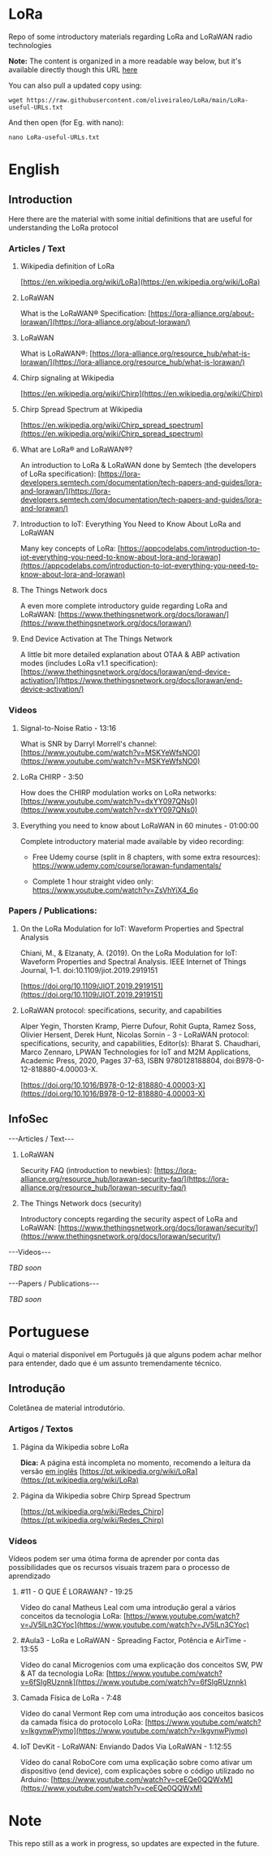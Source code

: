# **LoRa**
Repo of some introductory materials regarding LoRa and LoRaWAN radio technologies

**Note:** The content is organized in a more readable way below, but it's available directly though this URL [here](https://raw.githubusercontent.com/oliveiraleo/LoRa/main/LoRa-useful-URLs.txt)

You can also pull a updated copy using:

`wget https://raw.githubusercontent.com/oliveiraleo/LoRa/main/LoRa-useful-URLs.txt`

And then open (for Eg. with nano):

`nano LoRa-useful-URLs.txt`

#  English

## Introduction

Here there are the material with some initial definitions that are useful for understanding the LoRa protocol

### Articles / Text

<ol>

<li>Wikipedia definition of LoRa</li>

[https://en.wikipedia.org/wiki/LoRa](https://en.wikipedia.org/wiki/LoRa)

<li>LoRaWAN</li>

What is the LoRaWAN® Specification: [https://lora-alliance.org/about-lorawan/](https://lora-alliance.org/about-lorawan/)

<li>LoRaWAN</li>

What is LoRaWAN®: [https://lora-alliance.org/resource_hub/what-is-lorawan/](https://lora-alliance.org/resource_hub/what-is-lorawan/)


<li>Chirp signaling at Wikipedia</li>

[https://en.wikipedia.org/wiki/Chirp](https://en.wikipedia.org/wiki/Chirp)

<li>Chirp Spread Spectrum at Wikipedia</li>

[https://en.wikipedia.org/wiki/Chirp_spread_spectrum](https://en.wikipedia.org/wiki/Chirp_spread_spectrum)

<li>What are LoRa® and LoRaWAN®?</li>

An introduction to LoRa & LoRaWAN done by Semtech (the developers of LoRa specification): [https://lora-developers.semtech.com/documentation/tech-papers-and-guides/lora-and-lorawan/](https://lora-developers.semtech.com/documentation/tech-papers-and-guides/lora-and-lorawan/)

<li>Introduction to IoT: Everything You Need to Know About LoRa and LoRaWAN</li>

Many key concepts of LoRa: [https://appcodelabs.com/introduction-to-iot-everything-you-need-to-know-about-lora-and-lorawan](https://appcodelabs.com/introduction-to-iot-everything-you-need-to-know-about-lora-and-lorawan)

<li>The Things Network docs</li>

A even more complete introductory guide regarding LoRa and LoRaWAN:
[https://www.thethingsnetwork.org/docs/lorawan/](https://www.thethingsnetwork.org/docs/lorawan/)

 <li>End Device Activation at The Things Network</li>
 
 A little bit more detailed explanation about OTAA & ABP activation modes (includes LoRa v1.1 specification): [https://www.thethingsnetwork.org/docs/lorawan/end-device-activation/](https://www.thethingsnetwork.org/docs/lorawan/end-device-activation/)


</ol>

### Videos

<ol>

<li>Signal-to-Noise Ratio - 13:16</li>

What is SNR by Darryl Morrell's channel: [https://www.youtube.com/watch?v=MSKYeWfsNO0](https://www.youtube.com/watch?v=MSKYeWfsNO0)

<li>LoRa CHIRP - 3:50</li>

How does the CHIRP modulation works on LoRa networks: [https://www.youtube.com/watch?v=dxYY097QNs0](https://www.youtube.com/watch?v=dxYY097QNs0)

<li>Everything you need to know about LoRaWAN in 60 minutes - 01:00:00</li>

Complete introductory material made available by video recording:

- Free Udemy course (split in 8 chapters, with some extra resources): https://www.udemy.com/course/lorawan-fundamentals/

- Complete 1 hour straight video only: https://www.youtube.com/watch?v=ZsVhYiX4_6o

</ol>

### Papers / Publications:
<ol>

<li>On the LoRa Modulation for IoT: Waveform Properties and Spectral Analysis</li>

Chiani, M., & Elzanaty, A. (2019). On the LoRa Modulation for IoT: Waveform Properties and Spectral Analysis. IEEE Internet of Things Journal, 1–1. doi:10.1109/jiot.2019.2919151

[https://doi.org/10.1109/JIOT.2019.2919151](https://doi.org/10.1109/JIOT.2019.2919151)

<li>LoRaWAN protocol: specifications, security, and capabilities</li>

Alper Yegin, Thorsten Kramp, Pierre Dufour, Rohit Gupta, Ramez Soss, Olivier Hersent, Derek Hunt, Nicolas Sornin - 3 - LoRaWAN protocol: specifications, security, and capabilities, Editor(s): Bharat S. Chaudhari, Marco Zennaro, LPWAN Technologies for IoT and M2M Applications, Academic Press, 2020, Pages 37-63, ISBN 9780128188804, doi:B978-0-12-818880-4.00003-X.

[https://doi.org/10.1016/B978-0-12-818880-4.00003-X](https://doi.org/10.1016/B978-0-12-818880-4.00003-X)

</ol>

## InfoSec

---Articles / Text---

<ol>

<li>LoRaWAN</li>

Security FAQ (introduction to newbies): [https://lora-alliance.org/resource_hub/lorawan-security-faq/](https://lora-alliance.org/resource_hub/lorawan-security-faq/)

<li>The Things Network docs (security)</li>

Introductory concepts regarding the security aspect of LoRa and LoRaWAN:
[https://www.thethingsnetwork.org/docs/lorawan/security/](https://www.thethingsnetwork.org/docs/lorawan/security/)

</ol>

---Videos---

*TBD soon*

---Papers / Publications---

*TBD soon*


# Portuguese

Aqui o material disponível em Português já que alguns podem achar melhor para entender, dado que é um assunto tremendamente técnico.

##  Introdução

Coletânea de material introdutório.

### Artigos / Textos

<ol>

<li>Página da Wikipedia sobre LoRa</li>

**Dica:** A página está incompleta no momento, recomendo a leitura da versão [em inglês](https://en.wikipedia.org/wiki/LoRa)
[https://pt.wikipedia.org/wiki/LoRa](https://pt.wikipedia.org/wiki/LoRa)

<li>Página da Wikipedia sobre Chirp Spread Spectrum</li>

[https://pt.wikipedia.org/wiki/Redes_Chirp](https://pt.wikipedia.org/wiki/Redes_Chirp)

</ol>

### Vídeos

Vídeos podem ser uma ótima forma de aprender por conta das possibilidades que os recursos visuais trazem para o processo de aprendizado

<ol>
<li>#11 - O QUE É LORAWAN? - 19:25</li>

Vídeo do canal Matheus Leal com uma introdução geral a vários conceitos da tecnologia LoRa:
[https://www.youtube.com/watch?v=JV5lLn3CYoc](https://www.youtube.com/watch?v=JV5lLn3CYoc)

<li>#Aula3 - LoRa e LoRaWAN - Spreading Factor, Potência e AirTime - 13:55</li>

Vídeo do canal Microgenios com uma explicação dos conceitos SW, PW & AT da tecnologia LoRa:
[https://www.youtube.com/watch?v=6fSIgRUznnk](https://www.youtube.com/watch?v=6fSIgRUznnk)


<li>Camada Física de LoRa - 7:48</li>

Vídeo do canal Vermont Rep com uma introdução aos conceitos basicos da camada física do protocolo LoRa: [https://www.youtube.com/watch?v=lkgynwPjymo](https://www.youtube.com/watch?v=lkgynwPjymo)

<li>IoT DevKit - LoRaWAN: Enviando Dados Via LoRaWAN - 1:12:55</li>

Vídeo do canal RoboCore com uma explicação sobre como ativar um dispositivo (end device), com explicações sobre o código utilizado no Arduino: [https://www.youtube.com/watch?v=ceEQe0QQWxM](https://www.youtube.com/watch?v=ceEQe0QQWxM)

</ol>

# Note

This repo still as a work in progress, so updates are expected in the future.